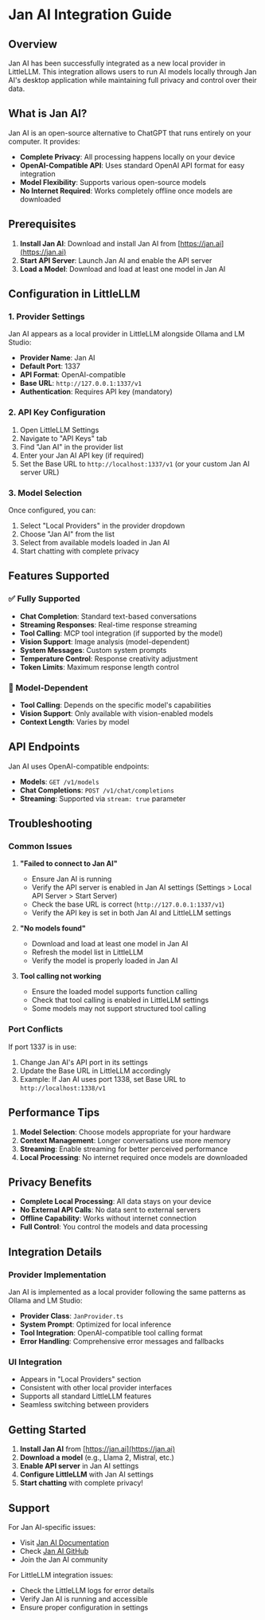 # Jan AI Integration Guide

## Overview

Jan AI has been successfully integrated as a new local provider in LittleLLM. This integration allows users to run AI models locally through Jan AI's desktop application while maintaining full privacy and control over their data.

## What is Jan AI?

Jan AI is an open-source alternative to ChatGPT that runs entirely on your computer. It provides:

- **Complete Privacy**: All processing happens locally on your device
- **OpenAI-Compatible API**: Uses standard OpenAI API format for easy integration
- **Model Flexibility**: Supports various open-source models
- **No Internet Required**: Works completely offline once models are downloaded

## Prerequisites

1. **Install Jan AI**: Download and install Jan AI from [https://jan.ai](https://jan.ai)
2. **Start API Server**: Launch Jan AI and enable the API server
3. **Load a Model**: Download and load at least one model in Jan AI

## Configuration in LittleLLM

### 1. Provider Settings

Jan AI appears as a local provider in LittleLLM alongside Ollama and LM Studio:

- **Provider Name**: Jan AI
- **Default Port**: 1337
- **API Format**: OpenAI-compatible
- **Base URL**: `http://127.0.0.1:1337/v1`
- **Authentication**: Requires API key (mandatory)

### 2. API Key Configuration

1. Open LittleLLM Settings
2. Navigate to "API Keys" tab
3. Find "Jan AI" in the provider list
4. Enter your Jan AI API key (if required)
5. Set the Base URL to `http://localhost:1337/v1` (or your custom Jan AI server URL)

### 3. Model Selection

Once configured, you can:

1. Select "Local Providers" in the provider dropdown
2. Choose "Jan AI" from the list
3. Select from available models loaded in Jan AI
4. Start chatting with complete privacy

## Features Supported

### ✅ Fully Supported
- **Chat Completion**: Standard text-based conversations
- **Streaming Responses**: Real-time response streaming
- **Tool Calling**: MCP tool integration (if supported by the model)
- **Vision Support**: Image analysis (model-dependent)
- **System Messages**: Custom system prompts
- **Temperature Control**: Response creativity adjustment
- **Token Limits**: Maximum response length control

### 🔧 Model-Dependent
- **Tool Calling**: Depends on the specific model's capabilities
- **Vision Support**: Only available with vision-enabled models
- **Context Length**: Varies by model

## API Endpoints

Jan AI uses OpenAI-compatible endpoints:

- **Models**: `GET /v1/models`
- **Chat Completions**: `POST /v1/chat/completions`
- **Streaming**: Supported via `stream: true` parameter

## Troubleshooting

### Common Issues

1. **"Failed to connect to Jan AI"**
   - Ensure Jan AI is running
   - Verify the API server is enabled in Jan AI settings (Settings > Local API Server > Start Server)
   - Check the base URL is correct (`http://127.0.0.1:1337/v1`)
   - Verify the API key is set in both Jan AI and LittleLLM settings

2. **"No models found"**
   - Download and load at least one model in Jan AI
   - Refresh the model list in LittleLLM
   - Verify the model is properly loaded in Jan AI

3. **Tool calling not working**
   - Ensure the loaded model supports function calling
   - Check that tool calling is enabled in LittleLLM settings
   - Some models may not support structured tool calling

### Port Conflicts

If port 1337 is in use:

1. Change Jan AI's API port in its settings
2. Update the Base URL in LittleLLM accordingly
3. Example: If Jan AI uses port 1338, set Base URL to `http://localhost:1338/v1`

## Performance Tips

1. **Model Selection**: Choose models appropriate for your hardware
2. **Context Management**: Longer conversations use more memory
3. **Streaming**: Enable streaming for better perceived performance
4. **Local Processing**: No internet required once models are downloaded

## Privacy Benefits

- **Complete Local Processing**: All data stays on your device
- **No External API Calls**: No data sent to external servers
- **Offline Capability**: Works without internet connection
- **Full Control**: You control the models and data processing

## Integration Details

### Provider Implementation

Jan AI is implemented as a local provider following the same patterns as Ollama and LM Studio:

- **Provider Class**: `JanProvider.ts`
- **System Prompt**: Optimized for local inference
- **Tool Integration**: OpenAI-compatible tool calling format
- **Error Handling**: Comprehensive error messages and fallbacks

### UI Integration

- Appears in "Local Providers" section
- Consistent with other local provider interfaces
- Supports all standard LittleLLM features
- Seamless switching between providers

## Getting Started

1. **Install Jan AI** from [https://jan.ai](https://jan.ai)
2. **Download a model** (e.g., Llama 2, Mistral, etc.)
3. **Enable API server** in Jan AI settings
4. **Configure LittleLLM** with Jan AI settings
5. **Start chatting** with complete privacy!

## Support

For Jan AI-specific issues:
- Visit [Jan AI Documentation](https://jan.ai/docs)
- Check [Jan AI GitHub](https://github.com/janhq/jan)
- Join the Jan AI community

For LittleLLM integration issues:
- Check the LittleLLM logs for error details
- Verify Jan AI is running and accessible
- Ensure proper configuration in settings
